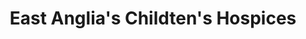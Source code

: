---
title: "East Anglia's Childten's Hospices"
url: /dovercourt/east-anglias-childtens-hospices/
shop: charity
---